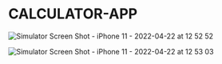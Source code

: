 # CALCULATOR-APP


![Simulator Screen Shot - iPhone 11 - 2022-04-22 at 12 52 52](https://user-images.githubusercontent.com/81331435/164683410-5ecb9864-2f9f-4b43-91b4-c44d9443cdc2.png)

![Simulator Screen Shot - iPhone 11 - 2022-04-22 at 12 53 03](https://user-images.githubusercontent.com/81331435/164683421-bd014951-e7b0-4685-8160-745750c1895c.png)


